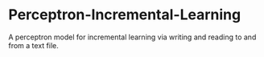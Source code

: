 # Perceptron-Incremental-Learning

A perceptron model for incremental learning via writing and reading to and from a text file.
